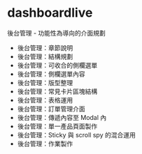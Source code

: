 # dashboardlive
後台管理 - 功能性為導向的介面規劃

* 後台管理：章節說明
* 後台管理：結構規劃
* 後台管理：可收合的側欄選單
* 後台管理：側欄選單內容
* 後台管理：版型整理
* 後台管理：常見卡片區塊結構
* 後台管理：表格運用
* 後台管理：訂單管理介面
* 後台管理：傳遞內容至 Modal 內
* 後台管理：單一產品頁面製作
* 後台管理：Sticky 與 scroll spy 的混合運用
* 後台管理：作業製作